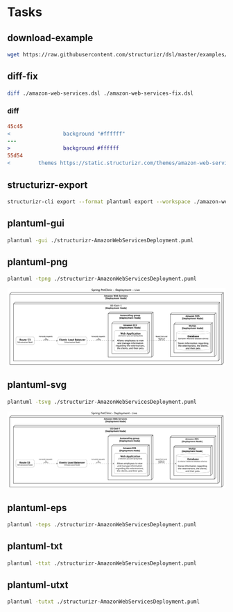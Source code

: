 # Tasks

## download-example

```bash
wget https://raw.githubusercontent.com/structurizr/dsl/master/examples/amazon-web-services.dsl
```

## diff-fix

```bash
diff ./amazon-web-services.dsl ./amazon-web-services-fix.dsl
```

### diff

```diff
45c45
<                 background "#ffffff"
---
>                 background #ffffff
55d54
<         themes https://static.structurizr.com/themes/amazon-web-services-2020.04.30/theme.json
```

## structurizr-export

```bash
structurizr-cli export --format plantuml export --workspace ./amazon-web-services-fix.dsl --output .
```

## plantuml-gui

```bash
plantuml -gui ./structurizr-AmazonWebServicesDeployment.puml
```

## plantuml-png

```bash
plantuml -tpng ./structurizr-AmazonWebServicesDeployment.puml
```

![](./structurizr-AmazonWebServicesDeployment.png)

## plantuml-svg

```bash
plantuml -tsvg ./structurizr-AmazonWebServicesDeployment.puml
```

![](./structurizr-AmazonWebServicesDeployment.svg)

## plantuml-eps

```bash
plantuml -teps ./structurizr-AmazonWebServicesDeployment.puml
```

## plantuml-txt

```bash
plantuml -ttxt ./structurizr-AmazonWebServicesDeployment.puml
```

## plantuml-utxt

```bash
plantuml -tutxt ./structurizr-AmazonWebServicesDeployment.puml
```
